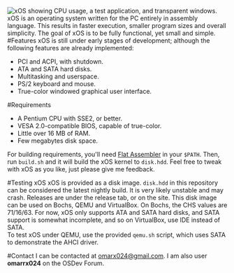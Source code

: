 ![xOS showing CPU usage, a test application, and transparent windows.](https://s4.postimg.org/dr7r06ugt/transparency.png)  
xOS is an operating system written for the PC entirely in assembly language. This results in faster execution, smaller program sizes and overall simplicity. The goal of xOS is to be fully functional, yet small and simple.  
#Features
xOS is still under early stages of development; although the following features are already implemented:
* PCI and ACPI, with shutdown.
* ATA and SATA hard disks.
* Multitasking and userspace.
* PS/2 keyboard and mouse.
* True-color windowed graphical user interface.

#Requirements
* A Pentium CPU with SSE2, or better.
* VESA 2.0-compatible BIOS, capable of true-color.
* Little over 16 MB of RAM.
* Few megabytes disk space.

For building requirements, you'll need [Flat Assembler](http://flatassembler.net) in your `$PATH`. Then, run `build.sh` and it will build the xOS kernel to `disk.hdd`. Feel free to tweak with xOS as you like, just please give me feedback.

#Testing xOS
xOS is provided as a disk image. `disk.hdd` in this repository can be considered the latest nightly build. It is very likely unstable and may crash. Releases are under the release tab, or on the site. This disk image can be used on Bochs, QEMU and VirtualBox. On Bochs, the CHS values are 71/16/63. For now, xOS only supports ATA and SATA hard disks, and SATA support is somewhat incomplete, and so on VirtualBox, use IDE instead of SATA.  
To test xOS under QEMU, use the provided `qemu.sh` script, which uses SATA to demonstrate the AHCI driver.

#Contact
I can be contacted at omarx024@gmail.com. I am also user **omarrx024** on the OSDev Forum.

